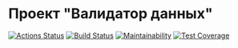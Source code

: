 # Проект "Валидатор данных"
[![Actions Status](https://github.com/anporshnev/java-project-78/workflows/hexlet-check/badge.svg)](https://github.com/anporshnev/java-project-78/actions)
[![Build Status](https://github.com/anporshnev/java-project-78/workflows/Build/badge.svg)](https://github.com/anporshnev/java-project-78/actions)
[![Maintainability](https://api.codeclimate.com/v1/badges/9cca25bec71d1e04fc61/maintainability)](https://codeclimate.com/github/anporshnev/java-project-78/maintainability)
[![Test Coverage](https://api.codeclimate.com/v1/badges/9cca25bec71d1e04fc61/test_coverage)](https://codeclimate.com/github/anporshnev/java-project-78/test_coverage)
